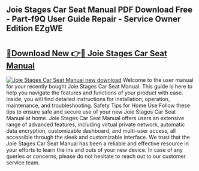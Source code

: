 ## Joie Stages Car Seat Manual PDF Download Free - Part-f9Q User Guide Repair - Service Owner Edition EZgWE

# <h2><a href="http://cf1213.oget.top/?id=Joie+Stages+Car+Seat+Manual">🔗Download New 👉🔴 Joie Stages Car Seat Manual</a></h2>

[![Joie Stages Car Seat Manual new download](https://i.imgur.com/5g1atiW.png)](http://cf1213.oget.top/?id=Joie+Stages+Car+Seat+Manual)
Welcome to the user manual for your recently bought Joie Stages Car Seat Manual. This guide is here to help you navigate the features and functions of your product with ease. Inside, you will find detailed instructions for installation, operation, maintenance, and troubleshooting. Safety Tips for Home Use Follow these tips to ensure safe and secure use of your new Joie Stages Car Seat Manual at home. Joie Stages Car Seat Manual offers users an extensive range of advanced features, including virtual private network, automatic data encryption, customizable dashboard, and multi-user access, all accessible through the sleek and customizable interface. We trust that the Joie Stages Car Seat Manual has been a reliable and effective resource in your efforts to learn the ins and outs of your new device. In case of any queries or concerns, please do not hesitate to reach out to our customer service team.
